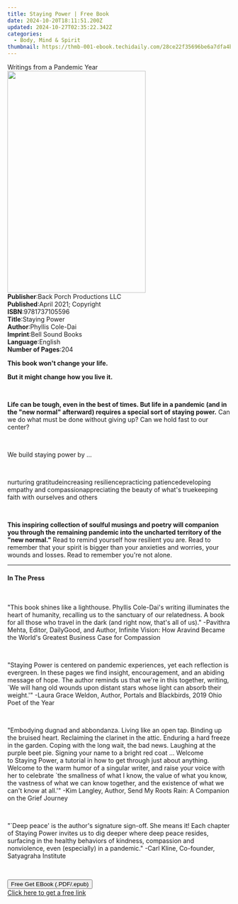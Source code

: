 ```yaml
---
title: Staying Power | Free Book
date: 2024-10-20T18:11:51.200Z
updated: 2024-10-27T02:35:22.342Z
categories:
  - Body, Mind & Spirit
thumbnail: https://thmb-001-ebook.techidaily.com/28ce22f35696be6a7dfa4bdbf2ed04a7d1daf0cc0767331999c69d1c6bc19e27.jpg
---
```

<main id="book-container">
  <div class="flex flex-col">
    <div class="book-brief flex-1 py-6 px-4 sm:p-6 md:py-10 md:px-8">
      <!-- brief-->
      <div class="book-brief-main">Writings from a Pandemic Year</div>
    </div>
    <div
      class="book-meta-info flex-1 grid gap-4 col-start-1 col-end-3 row-start-1 sm:mb-6 sm:grid-cols-4 lg:gap-6 lg:col-start-2 lg:row-end-6 lg:row-span-6 lg:mb-0"
    >
      <div
        class="book-meta-info-left place-content-center mt-4 p-4 text-sm leading-6 col-start-2 col-span-2 dark:text-slate-400"
      >
        <img
          class="w-full h-500 object-cover rounded-lg sm:h-255 sm:col-span-2 lg:col-span-full"
          src="https://img-001-ebook.techidaily.com/c46218f905c186de4ee985eee68014edab693a7f7139f9e3a9069123678486c9.jpg"
          alt=""
          width="312"
          height="500"
        />
      </div>
      <div
        class="book-meta-info-right mt-2 col-start-1 row-start-2 col-span-3 self-center"
      >
        <!-- meta data  -->
        <div class="flex flex-col px-4 md:px-8">
          <div class="flex-1">
            <strong>Publisher</strong>:<span class="px-2"
              >Back Porch Productions LLC</span
            >
          </div>
          <div class="flex-1">
            <strong>Published</strong>:<span class="px-2"
              >April 2021; Copyright</span
            >
          </div>
          <div class="flex-1">
            <strong>ISBN</strong>:<span class="px-2">9781737105596</span>
          </div>
          <div class="flex-1">
            <strong>Title</strong>:<span class="px-2">Staying Power</span>
          </div>
          <div class="flex-1">
            <strong>Author</strong>:<span class="px-2">Phyllis Cole-Dai</span>
          </div>
          <div class="flex-1">
            <strong>Imprint</strong>:<span class="px-2">Bell Sound Books</span>
          </div>
          <div class="flex-1">
            <strong>Language</strong>:<span class="px-2">English</span>
          </div>
          <div class="flex-1">
            <strong>Number of Pages</strong>:<span class="px-2">204</span>
          </div>
        </div>
      </div>
    </div>
    <div class="book-description flex-1 py-6 px-4 sm:p-6 md:py-10 md:px-8">
      <div class="book-description-main">
        <div accordion-content="" id="description">
          <p><strong>This book won't change your life.</strong></p>
          <p><strong>But it might change how you live it.</strong></p>
          <p><br /></p>
          <p>
            <strong
              >Life can be tough, even in the best of times. But life in a
              pandemic (and in the "new normal" afterward) requires a special
              sort of staying power.</strong
            >
            Can we do what must be done without giving up? Can we hold fast to
            our center?
          </p>
          <p><br /></p>
          <p>We build staying power by ...</p>
          <p><br /></p>
          nurturing gratitudeincreasing resiliencepracticing patiencedeveloping
          empathy and compassionappreciating the beauty of what's truekeeping
          faith with ourselves and others
          <p><br /></p>
          <p>
            <strong
              >This inspiring collection of soulful musings and poetry will
              companion you through the remaining pandemic into the uncharted
              territory of the "new normal."</strong
            >
            Read to remind yourself how resilient you are. Read to remember that
            your spirit is bigger than your anxieties and worries, your wounds
            and losses. Read to remember you're not alone.
          </p>
        </div>
        <div class="accordion-fader"></div>
      </div>
    </div>
    <div class="book-excerpts flex-1 py-6 px-4 sm:p-6 md:py-10 md:px-8">
      <!-- excerpts-->
      <div class="book-excerpts-main">
        <hr />
        <h4 class="placeholder placeholder-heading">
          <span>In The Press</span>
        </h4>
        <p></p>
        <p><br /></p>
        <p>
          "This book shines like a lighthouse. Phyllis Cole-Dai's writing
          illuminates the heart of humanity,&nbsp;recalling us to the sanctuary
          of our relatedness. A book for all those who travel in the dark (and
          right now, that's all of us)." -Pavithra Mehta, Editor,
          <span>DailyGood</span>, and Author, Infinite Vision: How Aravind
          Became the World's Greatest Business Case for Compassion
        </p>
        <p><br /></p>
        <p>
          "Staying Power is centered on pandemic experiences,&nbsp;yet each
          reflection is evergreen. In these pages we find insight,
          encouragement, and an abiding message of hope. The author reminds us
          that we're in this together, writing, `We will hang old wounds upon
          distant stars whose light can absorb their weight.'" -<span
            >Laura Grace Weldon</span
          >, Author, Portals and Blackbirds, 2019 Ohio Poet of the Year
        </p>
        <p><br /></p>
        <p>
          "Embodying&nbsp;dugnad&nbsp;and&nbsp;abbondanza.&nbsp;Living&nbsp;like
          an open tap. Binding up the bruised heart. Reclaiming the clarinet in
          the attic. Enduring a hard freeze in the garden. Coping with the long
          wait, the bad news. Laughing at the purple beet pie. Signing your name
          to a bright red coat ... Welcome to&nbsp;Staying Power, a tutorial in
          how to get through just about anything. Welcome to the warm humor of a
          singular writer, and raise your voice with her to celebrate `the
          smallness of what I know, the value of what you know, the vastness of
          what we can know together, and the existence of what we can't know at
          all.'" -Kim Langley, Author, Send My Roots Rain: A Companion on the
          Grief Journey
        </p>
        <p><br /></p>
        <p>
          "`Deep peace' is the author's signature sign-off.&nbsp;She means it!
          Each chapter of Staying Power invites us to dig deeper where deep
          peace resides, surfacing in the healthy behaviors of kindness,
          compassion and nonviolence, even (especially) in a
          pandemic."&nbsp;-Carl Kline, Co-founder,
          <span>Satyagraha Institute</span>
        </p>
        <p><br /></p>
        <p></p>
      </div>
    </div>
    <div
      class="book-about-author flex-1 py-6 px-4 sm:p-6 md:py-10 md:px-8"
    ></div>
    <div class="book-free-get flex-1 py-6 px-4 sm:p-6 md:py-10 md:px-8">
      <button
        id="btn-free-get"
        class="bg-blue-500 hover:bg-blue-700 text-white font-bold py-2 px-4 rounded"
      >
        Free Get EBook (.PDF/.epub)
      </button>
      <div id="countdown-display" class="px-2 text-lg mt-2"></div>
      <a
        id="free-link"
        class="hidden bg-blue-500 hover:bg-blue-700 text-white font-bold py-2 px-4 rounded"
        href="https://www.ebooks.com/en-us/book/210273234/staying-power/phyllis-cole-dai/"
        target="_blank"
        >Click here to get a free link</a
      >
    </div>
    <script>
      let countdownTime = 0;
      let countdownInterval = null;
      document
        .getElementById('btn-free-get')
        .addEventListener('click', startCountdown);
      function startCountdown() {
        countdownTime = new Date().getTime() + 60000 * 3;
        countdownInterval = setInterval(updateCountdown, 1000);
        document.getElementById('btn-free-get').disabled = true;
        document
          .getElementById('btn-free-get')
          .classList.add('bg-gray-500', 'cursor-not-allowed');
      }
      function updateCountdown() {
        let currentTime = new Date().getTime();
        let timeLeft = countdownTime - currentTime;
        let secondsLeft = Math.floor(timeLeft / 1000);
        document.getElementById('countdown-display').innerHTML =
          `Remaining time: ${secondsLeft} seconds.`;
        if (secondsLeft <= 0) {
          clearInterval(countdownInterval);
          document.getElementById('btn-free-get').classList.add('hidden');
          document.getElementById('free-link').classList.remove('hidden');
          document.getElementById('countdown-display').innerHTML = '';
        }
      }
    </script>
  </div>
</main>

<ins class="adsbygoogle"
      style="display:block"
      data-ad-client="ca-pub-7571918770474297"
      data-ad-slot="8358498916"
      data-ad-format="auto"
      data-full-width-responsive="true"></ins>
    